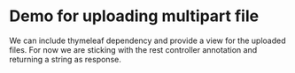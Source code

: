 # Demo for uploading multipart file

We can include thymeleaf dependency and provide a view for the uploaded files.
For now we are sticking with the rest controller annotation and returning a string 
as response.